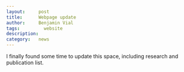 ```yaml
---
layout:     post
title:      Webpage update
author:     Benjamin Vial
tags: 		  website
description:  	
category:   news
---
```


I finally found some time to update this space, including research and 
publication list.
